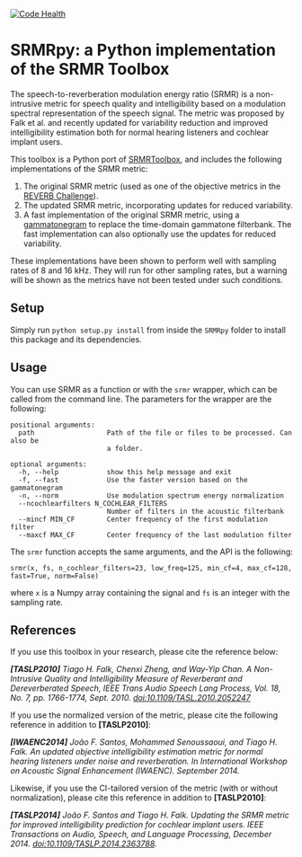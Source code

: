 [![Code Health](https://landscape.io/github/jfsantos/SRMRpy/master/landscape.svg?style=flat)](https://landscape.io/github/jfsantos/SRMRpy/master)

# SRMRpy: a Python implementation of the SRMR Toolbox

The speech-to-reverberation modulation energy ratio (SRMR) is a non-intrusive
metric for speech quality and intelligibility based on a modulation spectral
representation of the speech signal. The metric was proposed by Falk et al.
and recently updated for variability reduction and improved intelligibility
estimation both for normal hearing listeners and cochlear implant users.

This toolbox is a Python port of [SRMRToolbox](https://github.com/MuSAELab/SRMRToolbox), and includes the following implementations of the SRMR metric:

1. The original SRMR metric (used as one of the objective metrics in the [REVERB Challenge](http://reverb2014.dereverberation.com)).
2. The updated SRMR metric, incorporating updates for reduced variability.
3. A fast implementation of the original SRMR metric, using a
[gammatonegram](http://www.ee.columbia.edu/ln/rosa/matlab/gammatonegram/) to
replace the time-domain gammatone filterbank. The fast implementation can also
optionally use the updates for reduced variability.

These implementations have been shown to perform well with sampling rates of 8
and 16 kHz. They will run for other sampling rates, but a warning will be
shown as the metrics have not been tested under such conditions.

## Setup

Simply run `python setup.py install` from inside the `SRMRpy` folder to install this package and its dependencies.

## Usage

You can use SRMR as a function or with the `srmr` wrapper, which can be called from the command line. The parameters for the wrapper are the following:

```
positional arguments:
  path                  Path of the file or files to be processed. Can also be
                        a folder.

optional arguments:
  -h, --help            show this help message and exit
  -f, --fast            Use the faster version based on the gammatonegram
  -n, --norm            Use modulation spectrum energy normalization
  --ncochlearfilters N_COCHLEAR_FILTERS
                        Number of filters in the acoustic filterbank
  --mincf MIN_CF        Center frequency of the first modulation filter
  --maxcf MAX_CF        Center frequency of the last modulation filter
```

The `srmr` function accepts the same arguments, and the API is the following:

```
srmr(x, fs, n_cochlear_filters=23, low_freq=125, min_cf=4, max_cf=128, fast=True, norm=False)
```

where `x` is a Numpy array containing the signal and `fs` is an integer with the sampling rate.

## References

If you use this toolbox in your research, please cite the reference below:

_**[TASLP2010]** Tiago H. Falk, Chenxi Zheng, and Way-Yip Chan. A Non-Intrusive Quality and Intelligibility Measure of Reverberant and Dereverberated Speech, IEEE Trans Audio Speech Lang Process, Vol. 18, No. 7, pp. 1766-1774, Sept. 2010. [doi:10.1109/TASL.2010.2052247](http://dx.doi.org/10.1109/TASL.2010.2052247)_

If you use the normalized version of the metric, please cite the following reference in addition to **[TASLP2010]**:

_**[IWAENC2014]** João F. Santos, Mohammed Senoussaoui, and Tiago H. Falk. An updated objective intelligibility estimation metric for normal hearing listeners under noise and reverberation. In International Workshop on Acoustic Signal Enhancement (IWAENC). September 2014._

Likewise, if you use the CI-tailored version of the metric (with or without normalization), please cite this reference in addition to **[TASLP2010]**:

_**[TASLP2014]** João F. Santos and Tiago H. Falk. Updating the SRMR metric for improved intelligibility prediction for cochlear implant users. IEEE Transactions on Audio, Speech, and Language Processing, December 2014. [doi:10.1109/TASLP.2014.2363788](http://dx.doi.org/doi:10.1109/TASLP.2014.2363788)._
